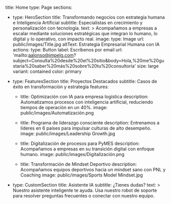 title: Home
type: Page
sections:
  - type: HeroSection
    title: Transformando negocios con estrategia humana e Inteligencia Artificial
    subtitle: Especialistas en crecimiento y personalización con tecnología.
    text: >
      Acompañamos a empresas a escalar mediante soluciones estratégicas que integran lo humano, lo digital y lo operativo, con impacto real.
    image:
      type: Image
      url: public/images/Title.jpg
      altText: Estrategia Empresarial Humana con IA
    actions:
      type: Button
  label: Escríbenos por email
  url: 'mailto:aalonso@impelg.com?subject=Consulta%20desde%20el%20sitio&body=Hola,%20me%20gustaría%20saber%20más%20sobre%20tu%20consultoría'
  size: large
  variant: contained
  color: primary

  - type: FeaturesSection
    title: Proyectos Destacados
    subtitle: Casos de éxito en transformación y estrategia
    features:
      - title: Optimización con IA para empresa logística
        description: Automatizamos procesos con inteligencia artificial, reduciendo tiempos de operación en un 40%.
        image: public/images/Automatización.png

      - title: Programa de liderazgo consciente
        description: Entrenamos a líderes en 6 países para impulsar culturas de alto desempeño.
        image: public/images/Leadership Growth.jpg

      - title: Digitalización de procesos para PyMES
        description: Acompañamos a empresas en su transición digital con enfoque humano.
        image: public/images/Digitalización.png

      - title: Transformación de Mindset Deportivo
        description: Acompañamos equipos deportivos hacia un mindset sano con PNL y Coaching
        image: public/images/Sports Model Mindset.jpg

  - type: CustomSection
    title: Asistente IA
    subtitle: ¿Tienes dudas?
    text: >
      Nuestro asistente inteligente te ayuda. Usa nuestro robot de soporte para resolver preguntas frecuentes o conectar con nuestro equipo.
